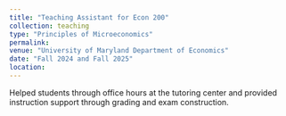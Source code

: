 ```yaml
---
title: "Teaching Assistant for Econ 200"
collection: teaching
type: "Principles of Microeconomics"
permalink:
venue: "University of Maryland Department of Economics"
date: "Fall 2024 and Fall 2025"
location:
---
```


Helped students through office hours at the tutoring center and provided instruction support through grading and exam construction. 

